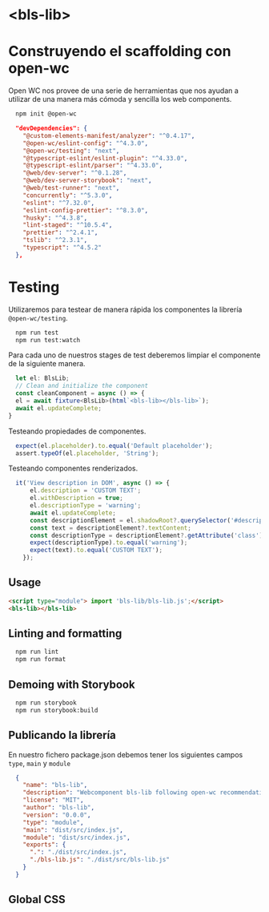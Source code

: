 # \<bls-lib>

# Construyendo el scaffolding con open-wc

Open WC nos provee de una serie de herramientas que nos ayudan a utilizar de una manera más cómoda y sencilla los web components. 

```bash
  npm init @open-wc
```

```json
  "devDependencies": {
    "@custom-elements-manifest/analyzer": "^0.4.17",
    "@open-wc/eslint-config": "^4.3.0",
    "@open-wc/testing": "next",
    "@typescript-eslint/eslint-plugin": "^4.33.0",
    "@typescript-eslint/parser": "^4.33.0",
    "@web/dev-server": "^0.1.28",
    "@web/dev-server-storybook": "next",
    "@web/test-runner": "next",
    "concurrently": "^5.3.0",
    "eslint": "^7.32.0",
    "eslint-config-prettier": "^8.3.0",
    "husky": "^4.3.8",
    "lint-staged": "^10.5.4",
    "prettier": "^2.4.1",
    "tslib": "^2.3.1",
    "typescript": "^4.5.2"
  },
```

# Testing

Utilizaremos para testear de manera rápida los componentes la librería `@open-wc/testing`.

```bash
  npm run test
  npm run test:watch
```

Para cada uno de nuestros stages de test deberemos limpiar el componente de la siguiente manera.
```ts
  let el: BlsLib;
  // Clean and initialize the component
  const cleanComponent = async () => {
  el = await fixture<BlsLib>(html`<bls-lib></bls-lib>`);
  await el.updateComplete;
}
```

Testeando propiedades de componentes.
```ts
  expect(el.placeholder).to.equal('Default placeholder');
  assert.typeOf(el.placeholder, 'String');
```

Testeando componentes renderizados.
```ts
  it('View description in DOM', async () => {
      el.description = 'CUSTOM TEXT';
      el.withDescription = true;
      el.descriptionType = 'warning';
      await el.updateComplete;
      const descriptionElement = el.shadowRoot?.querySelector('#description');
      const text = descriptionElement?.textContent;
      const descriptionType = descriptionElement?.getAttribute('class');
      expect(descriptionType).to.equal('warning');
      expect(text).to.equal('CUSTOM TEXT');
    });
```


## Usage

```html
<script type="module"> import 'bls-lib/bls-lib.js';</script>
<bls-lib></bls-lib>
```

## Linting and formatting

```bash
  npm run lint
  npm run format
```

## Demoing with Storybook

```bash
  npm run storybook
  npm run storybook:build
```

## Publicando la librería
En nuestro fichero package.json debemos tener los siguientes campos `type`, `main` y `module`

```json
  {
    "name": "bls-lib",
    "description": "Webcomponent bls-lib following open-wc recommendations",
    "license": "MIT",
    "author": "bls-lib",
    "version": "0.0.0",
    "type": "module",
    "main": "dist/src/index.js",
    "module": "dist/src/index.js",
    "exports": {
      ".": "./dist/src/index.js",
      "./bls-lib.js": "./dist/src/bls-lib.js"
    }
  }
```

## Global CSS

